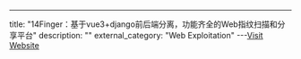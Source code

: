 ---
title: "14Finger：基于vue3+django前后端分离，功能齐全的Web指纹扫描和分享平台"
description: ""
external_category: "Web Exploitation"
---[Visit Website](https://github.com/b1ackc4t/14Finger)

